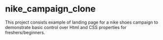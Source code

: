 # nike_campaign_clone
This project consists example of  landing page for a nike shoes campaign to demonstrate basic control over Html and CSS properties for freshers/beginners.
